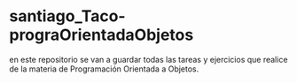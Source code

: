 # santiago_Taco-prograOrientadaObjetos
en este repositorio se van a guardar todas las tareas y ejercicios que realice de la materia de Programación Orientada a Objetos.
